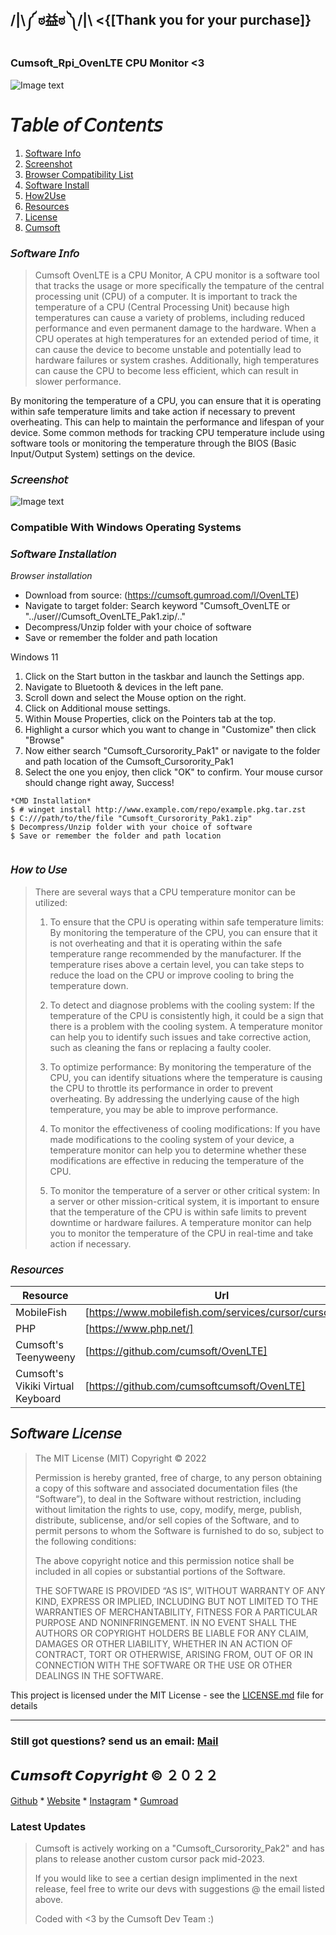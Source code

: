 ##  /|\༼ ಠ益ಠ ༽/|\    <{[Thank you for your purchase]}

### Cumsoft_Rpi_OvenLTE CPU Monitor <3

![Image text](https://github.com/cumsoft/OvenLTE/blob/02d0ff352878eb25855220e07fadde7247803667/Cumsoft_OvenLTE_ScreenShot.png)

# 𝘛𝘢𝘣𝘭𝘦 𝘰𝘧 𝘊𝘰𝘯𝘵𝘦𝘯𝘵𝘴
1. [Software Info](#Software-Info)
2. [Screenshot](#Screenshot)
3. [Browser Compatibility List](#Browser-Compatibility-List)
4. [Software Install](#Software-Install)
5. [How2Use](#How2Use)
6. [Resources](#Resources)
7. [License](#License)
8. [Cumsoft](#Cumsoft)

### 𝘚𝘰𝘧𝘵𝘸𝘢𝘳𝘦 𝘐𝘯𝘧𝘰
> Cumsoft OvenLTE is a CPU Monitor, A CPU monitor is a software tool that tracks the usage or more specifically the tempature of the central processing unit (CPU) of a computer. It is important to track the temperature of a CPU (Central Processing Unit) because high temperatures can cause a variety of problems, including reduced performance and even permanent damage to the hardware. When a CPU operates at high temperatures for an extended period of time, it can cause the device to become unstable and potentially lead to hardware failures or system crashes. Additionally, high temperatures can cause the CPU to become less efficient, which can result in slower performance.
> 
By monitoring the temperature of a CPU, you can ensure that it is operating within safe temperature limits and take action if necessary to prevent overheating. This can help to maintain the performance and lifespan of your device. Some common methods for tracking CPU temperature include using software tools or monitoring the temperature through the BIOS (Basic Input/Output System) settings on the device.
>

### 𝘚𝘤𝘳𝘦𝘦𝘯𝘴𝘩𝘰𝘵
![Image text]()

### Compatible With Windows Operating Systems

### 𝘚𝘰𝘧𝘵𝘸𝘢𝘳𝘦 𝘐𝘯𝘴𝘵𝘢𝘭𝘭𝘢𝘵𝘪𝘰𝘯

*Browser installation*
- Download from source: (https://cumsoft.gumroad.com/l/OvenLTE)
- Navigate to target folder: Search keyword "Cumsoft_OvenLTE or "../user//Cumsoft_OvenLTE_Pak1.zip/.."
- Decompress/Unzip folder with your choice of software 
- Save or remember the folder and path location

Windows 11
1. Click on the Start button in the taskbar and launch the Settings app.
2. Navigate to Bluetooth & devices in the left pane.
3. Scroll down and select the Mouse option on the right.
4. Click on Additional mouse settings.
5. Within Mouse Properties, click on the Pointers tab at the top.
6. Highlight a cursor which you want to change in "Customize" then click "Browse"
7. Now either search "Cumsoft_Cursorority_Pak1" or navigate to the folder and path location of the Cumsoft_Cursorority_Pak1
8. Select the one you enjoy, then click "OK" to confirm. Your mouse cursor should change right away, Success!

```
*CMD Installation*
$ # winget install http://www.example.com/repo/example.pkg.tar.zst
$ C:///path/to/the/file "Cumsoft_Cursorority_Pak1.zip"
$ Decompress/Unzip folder with your choice of software
$ Save or remember the folder and path location


```
### 𝘏𝘰𝘸 𝘵𝘰 𝘜𝘴𝘦

>
>
>
>
>There are several ways that a CPU temperature monitor can be utilized:
>
>1. To ensure that the CPU is operating within safe temperature limits: By monitoring the temperature of the CPU, you can ensure that it is not overheating and that it is operating within the safe temperature range recommended by the manufacturer. If the temperature rises above a certain level, you can take steps to reduce the load on the CPU or improve cooling to bring the temperature down.
>
>2. To detect and diagnose problems with the cooling system: If the temperature of the CPU is consistently high, it could be a sign that there is a problem with the cooling system. A temperature monitor can help you to identify such issues and take corrective action, such as cleaning the fans or replacing a faulty cooler.
>
>3. To optimize performance: By monitoring the temperature of the CPU, you can identify situations where the temperature is causing the CPU to throttle its performance in order to prevent overheating. By addressing the underlying cause of the high temperature, you may be able to improve performance.
>
>4. To monitor the effectiveness of cooling modifications: If you have made modifications to the cooling system of your device, a temperature monitor can help you to determine whether these modifications are effective in reducing the temperature of the CPU.
>
>5. To monitor the temperature of a server or other critical system: In a server or other mission-critical system, it is important to ensure that the temperature of the CPU is within safe limits to prevent downtime or hardware failures. A temperature monitor can help you to monitor the temperature of the CPU in real-time and take action if necessary.
>

### 𝘙𝘦𝘴𝘰𝘶𝘳𝘤𝘦𝘴

| Resource | Url |
| ------ | ------ |
| MobileFish | [https://www.mobilefish.com/services/cursor/cursor.php] |
| PHP | [https://www.php.net/] |
| Cumsoft's Teenyweeny | [https://github.com/cumsoft/OvenLTE] |
| Cumsoft's Vikiki Virtual Keyboard | [https://github.com/cumsoftcumsoft/OvenLTE] |

## 𝘚𝘰𝘧𝘵𝘸𝘢𝘳𝘦 𝘓𝘪𝘤𝘦𝘯𝘴𝘦
> The MIT License (MIT)
Copyright © 2022 <copyright holders>
>
> Permission is hereby granted, free of charge, to any person obtaining a copy of this software and associated documentation files (the “Software”), to deal in the Software without restriction, including without limitation the rights to use, copy, modify, merge, publish, distribute, sublicense, and/or sell copies of the Software, and to permit persons to whom the Software is furnished to do so, subject to the following conditions:
>
> The above copyright notice and this permission notice shall be included in all copies or substantial portions of the Software.
>
> THE SOFTWARE IS PROVIDED “AS IS”, WITHOUT WARRANTY OF ANY KIND, EXPRESS OR IMPLIED, INCLUDING BUT NOT LIMITED TO THE WARRANTIES OF MERCHANTABILITY, FITNESS FOR A PARTICULAR PURPOSE AND NONINFRINGEMENT. IN NO EVENT SHALL THE AUTHORS OR COPYRIGHT HOLDERS BE LIABLE FOR ANY CLAIM, DAMAGES OR OTHER LIABILITY, WHETHER IN AN ACTION OF CONTRACT, TORT OR OTHERWISE, ARISING FROM, OUT OF OR IN CONNECTION WITH THE SOFTWARE OR THE USE OR OTHER DEALINGS IN THE SOFTWARE.

This project is licensed under the MIT License - see the [LICENSE.md](LICENSE.md) file for details
____________________________________________________________________________________
### Still got questions? send us an email: [Mail](mailto:cumsoft.subscribe@gmail.com)

## 𝘾𝙪𝙢𝙨𝙤𝙛𝙩 𝘾𝙤𝙥𝙮𝙧𝙞𝙜𝙝𝙩 © ２０２２
[Github](https://github.com/cumsoft) * [Website](https://cumsoft.wixsite.com/cumsoft) * [Instagram](https://instagram.com/cumsoftcumsoft?igshid=YmMyMTA2M2Y=) * [Gumroad](https://cumsoft.gumroad.com/)

### Latest Updates
> Cumsoft is actively working on a "Cumsoft_Cursorority_Pak2" and has plans to release another custom cursor pack mid-2023. 
>
> If you would like to see a certian design implimented in the next release, feel free to write our devs with suggestions @ the email listed above.
>
> Coded with <3 by the Cumsoft Dev Team :)

